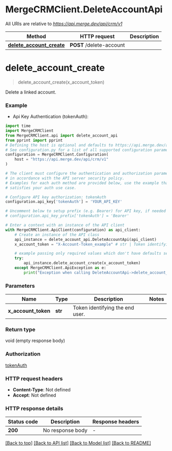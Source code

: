 # MergeCRMClient.DeleteAccountApi

All URIs are relative to *https://api.merge.dev/api/crm/v1*

Method | HTTP request | Description
------------- | ------------- | -------------
[**delete_account_create**](DeleteAccountApi.md#delete_account_create) | **POST** /delete-account | 


# **delete_account_create**
> delete_account_create(x_account_token)



Delete a linked account.

### Example

* Api Key Authentication (tokenAuth):
```python
import time
import MergeCRMClient
from MergeCRMClient.api import delete_account_api
from pprint import pprint
# Defining the host is optional and defaults to https://api.merge.dev/api/crm/v1
# See configuration.py for a list of all supported configuration parameters.
configuration = MergeCRMClient.Configuration(
    host = "https://api.merge.dev/api/crm/v1"
)

# The client must configure the authentication and authorization parameters
# in accordance with the API server security policy.
# Examples for each auth method are provided below, use the example that
# satisfies your auth use case.

# Configure API key authorization: tokenAuth
configuration.api_key['tokenAuth'] = 'YOUR_API_KEY'

# Uncomment below to setup prefix (e.g. Bearer) for API key, if needed
# configuration.api_key_prefix['tokenAuth'] = 'Bearer'

# Enter a context with an instance of the API client
with MergeCRMClient.ApiClient(configuration) as api_client:
    # Create an instance of the API class
    api_instance = delete_account_api.DeleteAccountApi(api_client)
    x_account_token = "X-Account-Token_example" # str | Token identifying the end user.

    # example passing only required values which don't have defaults set
    try:
        api_instance.delete_account_create(x_account_token)
    except MergeCRMClient.ApiException as e:
        print("Exception when calling DeleteAccountApi->delete_account_create: %s\n" % e)
```


### Parameters

Name | Type | Description  | Notes
------------- | ------------- | ------------- | -------------
 **x_account_token** | **str**| Token identifying the end user. |

### Return type

void (empty response body)

### Authorization

[tokenAuth](../README.md#tokenAuth)

### HTTP request headers

 - **Content-Type**: Not defined
 - **Accept**: Not defined


### HTTP response details
| Status code | Description | Response headers |
|-------------|-------------|------------------|
**200** | No response body |  -  |

[[Back to top]](#) [[Back to API list]](../README.md#documentation-for-api-endpoints) [[Back to Model list]](../README.md#documentation-for-models) [[Back to README]](../README.md)

